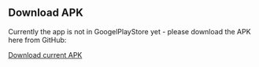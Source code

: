 ## Download APK
Currently the app is not in GoogelPlayStore yet - please download the APK here from GitHub:

[Download current APK](https://github.com/marq24/UUID0xFD6FTracer/releases/tag/0.9.0.4)
